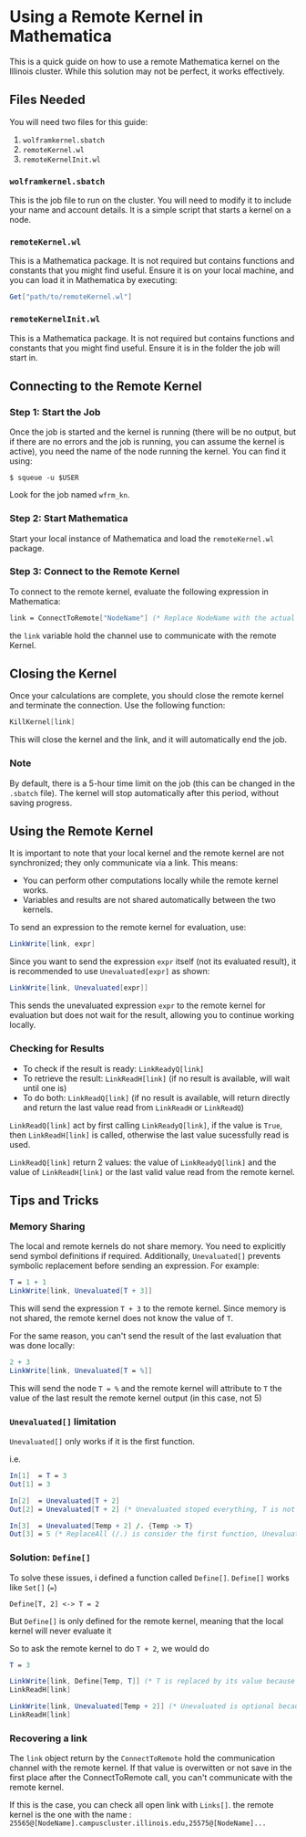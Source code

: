 # Using a Remote Kernel in Mathematica

This is a quick guide on how to use a remote Mathematica kernel on the Illinois cluster. While this solution may not be perfect, it works effectively.

## Files Needed

You will need two files for this guide:

1. `wolframkernel.sbatch`
2. `remoteKernel.wl`
3. `remoteKernelInit.wl`

### `wolframkernel.sbatch`

This is the job file to run on the cluster. You will need to modify it to include your name and account details. It is a simple script that starts a kernel on a node.

### `remoteKernel.wl`

This is a Mathematica package. It is not required but contains functions and constants that you might find useful. Ensure it is on your local machine, and you can load it in Mathematica by executing:

```mathematica
Get["path/to/remoteKernel.wl"]
```

### `remoteKernelInit.wl`

This is a Mathematica package. It is not required but contains functions and constants that you might find useful. Ensure it is in the folder the job will start in.

## Connecting to the Remote Kernel

### Step 1: Start the Job

Once the job is started and the kernel is running (there will be no output, but if there are no errors and the job is running, you can assume the kernel is active), you need the name of the node running the kernel. You can find it using:

```shell
$ squeue -u $USER
```

Look for the job named `wfrm_kn`.

### Step 2: Start Mathematica

Start your local instance of Mathematica and load the `remoteKernel.wl` package.

### Step 3: Connect to the Remote Kernel

To connect to the remote kernel, evaluate the following expression in Mathematica:

```mathematica
link = ConnectToRemote["NodeName"] (* Replace NodeName with the actual name of the node running the kernel *)
```

the `link` variable hold the channel use to communicate with the remote Kernel. 

## Closing the Kernel

Once your calculations are complete, you should close the remote kernel and terminate the connection. Use the following function:

```mathematica
KillKernel[link]
```

This will close the kernel and the link, and it will automatically end the job.

### Note

By default, there is a 5-hour time limit on the job (this can be changed in the `.sbatch` file). The kernel will stop automatically after this period, without saving progress.

## Using the Remote Kernel

It is important to note that your local kernel and the remote kernel are not synchronized; they only communicate via a link. This means:

- You can perform other computations locally while the remote kernel works.
- Variables and results are not shared automatically between the two kernels.

To send an expression to the remote kernel for evaluation, use:

```mathematica
LinkWrite[link, expr]
```

Since you want to send the expression `expr` itself (not its evaluated result), it is recommended to use `Unevaluated[expr]` as shown:

```mathematica
LinkWrite[link, Unevaluated[expr]]
```

This sends the unevaluated expression `expr` to the remote kernel for evaluation but does not wait for the result, allowing you to continue working locally.

### Checking for Results

- To check if the result is ready: `LinkReadyQ[link]`
- To retrieve the result: `LinkReadH[link]` (if no result is available, will wait until one is)
- To do both: `LinkReadQ[link]` (if no result is available, will return directly and return the last value read from `LinkReadH` or `LinkReadQ`)

`LinkReadQ[link]` act by first calling `LinkReadyQ[link]`, if the value is `True`, then `LinkReadH[link]` is called, otherwise the last value sucessfully read is used.

`LinkReadQ[link]` return 2 values: the value of `LinkReadyQ[link]` and the value of `LinkReadH[link]` or the last valid value read from the remote kernel.

## Tips and Tricks

### Memory Sharing

The local and remote kernels do not share memory. You need to explicitly send symbol definitions if required. Additionally, `Unevaluated[]` prevents symbolic replacement before sending an expression. For example:

```mathematica
T = 1 + 1
LinkWrite[link, Unevaluated[T + 3]]
```

This will send the expression `T + 3` to the remote kernel. Since memory is not shared, the remote kernel does not know the value of `T`.

For the same reason, you can't send the result of the last evaluation that was done locally:

```mathematica
2 + 3
LinkWrite[link, Unevaluated[T = %]]
```

This will send the node `T = %` and the remote kernel will attribute to `T` the value of the last result the remote kernel output (in this case, not 5)

### `Unevaluated[]` limitation

`Unevaluated[]` only works if it is the first function.

i.e.

```mathematica
In[1]  = T = 3
Out[1] = 3

In[2]  = Unevaluated[T + 2]
Out[2] = Unevaluated[T + 2] (* Unevaluated stoped everything, T is not replaced *)

In[3]  = Unevaluated[Temp + 2] /. {Temp -> T}
Out[3] = 5 (* ReplaceAll (/.) is consider the first function, Unevaluated is evaluated *)
```

### Solution: `Define[]`

To solve these issues, i defined a function called `Define[]`. `Define[]` works like `Set[]` (`=`) 

`Define[T, 2] <-> T = 2`

But `Define[]` is only defined for the remote kernel, meaning that the local kernel will never evaluate it

So to ask the remote kernel to do `T + 2`, we would do

```mathematica
T = 3

LinkWrite[link, Define[Temp, T]] (* T is replaced by its value because we don't use Unevaluated *)
LinkReadH[link]

LinkWrite[link, Unevaluated[Temp + 2]] (* Unevaluated is optional because the local kernel doesn't know the value of Temp *)
LinkReadH[link]
```

### Recovering a link

The `link` object return by the `ConnectToRemote` hold the communication channel with the remote kernel. If that value is overwitten or not save in the first place after the ConnectToRemote call, you can't communicate with the remote kernel.

If this is the case, you can check all open link with `Links[]`. the remote kernel is the one with the name : `25565@[NodeName].campuscluster.illinois.edu,25575@[NodeName]...`
